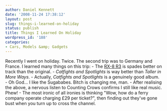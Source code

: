 ```yaml
---
author: Daniel Kennett
date: '2008-11-24 17:38:12'
layout: post
slug: things-i-learned-on-holiday
status: publish
title: Things I Learned On Holiday
wordpress_id: '188'
categories:
- Cars, Models &amp; Gadgets
---
```


Recently I went on holiday. Twice. The second trip was to Germany and
France. I learned many things on this trip: - The [RX-8 R3](http://www.mazda.co.uk/showroom/rx-8/rx-8_r3/) is spades better on
track than the original. - *Catfights and Spotlights* is way better than
*Taller in More Ways*. - Actually, *Catfights and Spotlights* is a
genuinely good album. - Oh God... I like the Sugababes. Bitch is
changing me, man. - After realising the above, a nervous listen to
Counting Crows confirms I still like real music. Phew! - The most ironic
of all ironies is thinking "Wow, how do a ferry company operate charging
£29 per ticket?", then finding out they've gone bust when you turn up to
cross the channel.
